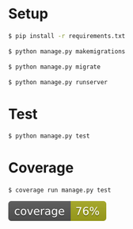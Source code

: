 # Setup 

```bash
$ pip install -r requirements.txt
```

```bash
$ python manage.py makemigrations
```

```bash
$ python manage.py migrate
```

```bash
$ python manage.py runserver
```

# Test

```bash
$ python manage.py test
```

# Coverage

```bash
$ coverage run manage.py test
```

![Coverage](coverage.svg)
